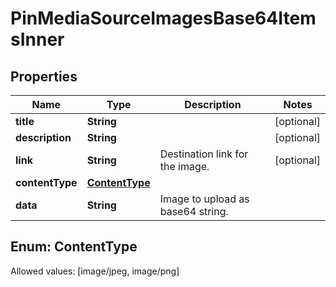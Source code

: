 

# PinMediaSourceImagesBase64ItemsInner


## Properties

Name | Type | Description | Notes
------------ | ------------- | ------------- | -------------
**title** | **String** |  |  [optional]
**description** | **String** |  |  [optional]
**link** | **String** | Destination link for the image. |  [optional]
**contentType** | [**ContentType**](#ContentType) |  | 
**data** | **String** | Image to upload as base64 string. | 


## Enum: ContentType
Allowed values: [image/jpeg, image/png]




